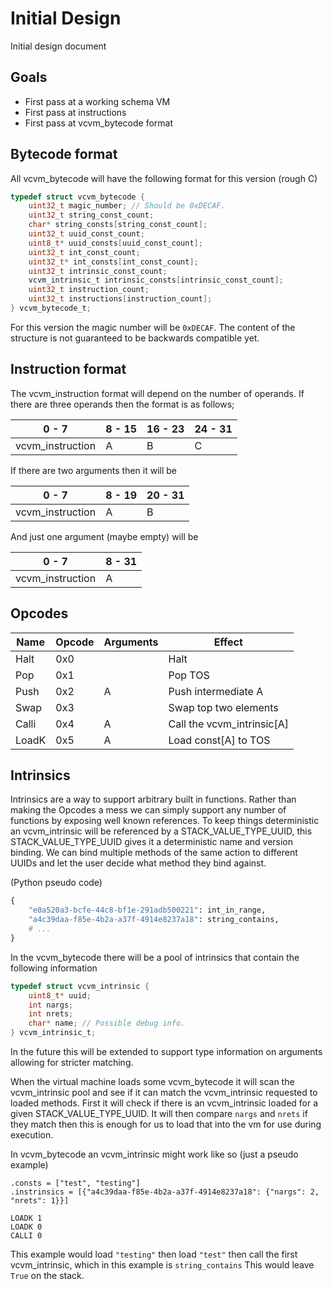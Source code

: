 # Initial Design

Initial design document

## Goals

- First pass at a working schema VM
- First pass at instructions
- First pass at vcvm_bytecode format

## Bytecode format

All vcvm_bytecode will have the following format for this version (rough C)

```c
typedef struct vcvm_bytecode {
    uint32_t magic_number; // Should be 0xDECAF.
    uint32_t string_const_count;
    char* string_consts[string_const_count];
    uint32_t uuid_const_count;
    uint8_t* uuid_consts[uuid_const_count];
    uint32_t int_const_count;
    uint32_t* int_consts[int_const_count];
    uint32_t intrinsic_const_count;
    vcvm_intrinsic_t intrinsic_consts[intrinsic_const_count];
    uint32_t instruction_count;
    uint32_t instructions[instruction_count];
} vcvm_bytecode_t;
```
For this version the magic number will be `0xDECAF`.
The content of the structure is not guaranteed to be backwards compatible yet.

## Instruction format

The vcvm_instruction format will depend on the number of operands.
If there are three operands then the format is as follows;

|    0 - 7    | 8 - 15 | 16 - 23 | 24 - 31 |
|-------------|--------|---------|---------|
| vcvm_instruction | A      | B       | C       |

If there are two arguments then it will be

|    0 - 7    | 8 - 19 | 20 - 31 |
|-------------|--------|---------|
| vcvm_instruction | A      | B       |


And just one argument (maybe empty) will be

|    0 - 7    | 8 - 31 |
|-------------|--------|
| vcvm_instruction | A      |


## Opcodes

| Name  | Opcode | Arguments |        Effect         |
|-------|--------|-----------|-----------------------|
| Halt  | 0x0    |           | Halt                  |
| Pop   | 0x1    |           | Pop TOS               |
| Push  | 0x2    | A         | Push intermediate A   |
| Swap  | 0x3    |           | Swap top two elements |
| Calli | 0x4    | A         | Call the vcvm_intrinsic[A] |
| LoadK | 0x5    | A         | Load const[A] to TOS  |

## Intrinsics

Intrinsics are a way to support arbitrary built in functions. Rather than making the Opcodes a mess
we can simply support any number of functions by exposing well known references. To keep things deterministic 
an vcvm_intrinsic will be referenced by a STACK_VALUE_TYPE_UUID, this STACK_VALUE_TYPE_UUID gives it a deterministic name and version binding. We can
bind multiple methods of the same action to different UUIDs and let the user decide what method they bind against.

(Python pseudo code)
```python
{
    "e0a520a3-bcfe-44c8-bf1e-291adb500221": int_in_range,
    "a4c39daa-f85e-4b2a-a37f-4914e8237a18": string_contains,
    # ...
}
```

In the vcvm_bytecode there will be a pool of intrinsics that contain the following information

```c
typedef struct vcvm_intrinsic {
    uint8_t* uuid;
    int nargs;
    int nrets;
    char* name; // Possible debug info.
} vcvm_intrinsic_t;
```
In the future this will be extended to support type information on arguments allowing for stricter matching.

When the virtual machine loads some vcvm_bytecode it will scan the vcvm_intrinsic pool and see if it can match the vcvm_intrinsic requested
to loaded methods. First it will check if there is an vcvm_intrinsic loaded for a given STACK_VALUE_TYPE_UUID. It will then compare `nargs` and `nrets`
if they match then this is enough for us to load that into the vm for use during execution.

In vcvm_bytecode an vcvm_intrinsic might work like so (just a pseudo example)

```
.consts = ["test", "testing"]
.instrinsics = [{"a4c39daa-f85e-4b2a-a37f-4914e8237a18": {"nargs": 2, "nrets": 1}}]

LOADK 1
LOADK 0
CALLI 0
```

This example would load `"testing"` then load `"test"` then call the first vcvm_intrinsic, which in this example is `string_contains`
This would leave `True` on the stack.
